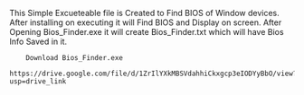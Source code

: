 This Simple Excueteable file is Created to Find BIOS of Window devices.
After installing on executing it will Find BIOS and Display on screen.
After Opening Bios_Finder.exe it will create Bios_Finder.txt which will have Bios Info Saved in it.

        Download Bios_Finder.exe
        https://drive.google.com/file/d/1ZrIlYXkMBSVdahhiCkxgcp3eIODYyBbO/view?usp=drive_link
